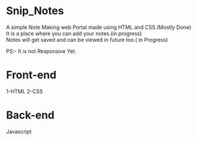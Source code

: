 # Snip_Notes
A simple Note Making web Portal made using HTML and CSS.(Mostly Done) <br>
It is a place where you can add your notes.(in progress) <br>
Notes will get saved and can be viewed in future too.( in Progress) <nr>

PS:- It is not Responsive Yet.

# Front-end
  1-HTML 
  2-CSS
# Back-end
  Javascript
